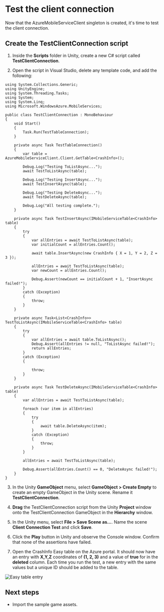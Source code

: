 # Test the client connection

Now that the AzureMobileServiceClient singleton is created, it's time to test the client connection.

## Create the TestClientConnection script

1. Inside the **Scripts** folder in Unity, create a new C# script called **TestClientConnection**.

2. Open the script in Visual Studio, delete any template code, and add the following:

  ```
  using System.Collections.Generic;
  using UnityEngine;
  using System.Threading.Tasks;
  using System;
  using System.Linq;
  using Microsoft.WindowsAzure.MobileServices;

  public class TestClientConnection : MonoBehaviour
  {
      void Start()
      {
          Task.Run(TestTableConnection);
      }

      private async Task TestTableConnection()
      {
          var table = AzureMobileServiceClient.Client.GetTable<CrashInfo>();

          Debug.Log("Testing ToListAsync...");
          await TestToListAsync(table);

          Debug.Log("Testing InsertAsync...");
          await TestInsertAsync(table);

          Debug.Log("Testing DeleteAsync...");
          await TestDeleteAsync(table);

          Debug.Log("All testing complete.");
      }

      private async Task TestInsertAsync(IMobileServiceTable<CrashInfo> table)
      {
          try
          {
              var allEntries = await TestToListAsync(table);
              var initialCount = allEntries.Count();

              await table.InsertAsync(new CrashInfo { X = 1, Y = 2, Z = 3 });

              allEntries = await TestToListAsync(table);
              var newCount = allEntries.Count();

              Debug.Assert(newCount == initialCount + 1, "InsertAsync failed!");
          }
          catch (Exception)
          {
              throw;
          }
      }

      private async Task<List<CrashInfo>> TestToListAsync(IMobileServiceTable<CrashInfo> table)
      {
          try
          {
              var allEntries = await table.ToListAsync();
              Debug.Assert(allEntries != null, "ToListAsync failed!");
              return allEntries;
          }
          catch (Exception)
          {

              throw;
          }
      }

      private async Task TestDeleteAsync(IMobileServiceTable<CrashInfo> table)
      {
          var allEntries = await TestToListAsync(table);

          foreach (var item in allEntries)
          {
              try
              {
                  await table.DeleteAsync(item);
              }
              catch (Exception)
              {
                  throw;
              }
          }

          allEntries = await TestToListAsync(table);

          Debug.Assert(allEntries.Count() == 0, "DeleteAsync failed!");
      }
  }
  ```

3. In the Unity **GameObject** menu, select **GameObject > Create Empty** to create an empty GameObject in the Unity scene. Rename it **TestClientConnection**.

4. **Drag** the TestClientConnection script from the Unity **Project** window onto the TestClientConnection GameObject in the **Hierarchy** window.

5. In the Unity menu, select **File > Save Scene as...**. Name the scene **Client Connection Test** and click **Save**.

5. Click the **Play** button in Unity and observe the Console window. Confirm that none of the assertions have failed.

6. Open the CrashInfo Easy table on the Azure portal. It should now have an entry with **X,Y,Z** coordinates of **(1, 2, 3)** and a value of **true** for in the **deleted** column. Each time you run the test, a new entry with the same values but a unique ID should be added to the table.

  ![Easy table entry](/media/test-client-connection-image1.png)

## Next steps
* Import the sample game assets.
